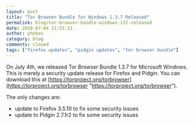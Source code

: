 ```yaml
---
layout: post
title: "Tor Browser Bundle for Windows 1.3.7 Released"
permalink: blog/tor-browser-bundle-windows-137-released
date: 2010-07-04 21:53:13
author: phobos
category: blog
comments: closed
tags: ["firefox updates", "pidgin updates", "tor browser bundle"]
---
```


On July 4th, we released Tor Browser Bundle 1.3.7 for Microsoft Windows. This is merely a security update release for Firefox and Pidgin. You can download this at [https://torproject.org/torbrowser](https://torproject.org/torbrowser "https://torproject.org/torbrowser").

The only changes are:

-   update to Firefox 3.5.10 to fix some security issues
-   update to Pidgin 2.7.1r2 to fix some security issues

